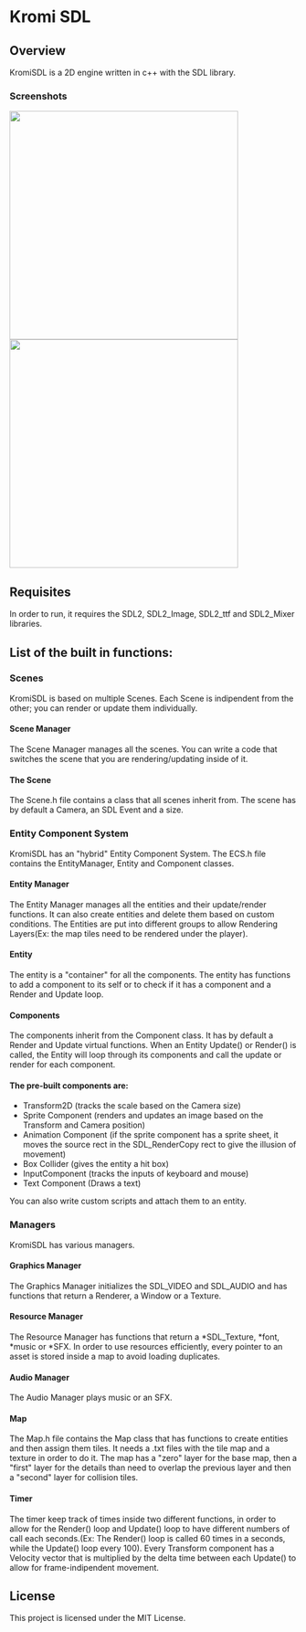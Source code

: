 # Kromi SDL 
## Overview
KromiSDL is a 2D engine written in c++ with the SDL library.
### Screenshots
<p float="left">
  <img src="https://github.com/ikiwq/KromiSDL/assets/110495658/345bca09-f317-4edb-94b1-a26f3c46abda" width="400" />
  <img src="https://github.com/ikiwq/KromiSDL/assets/110495658/76453f80-d7ff-44d6-888c-a158089acac1" width="400" /> 
</p>

## Requisites 
In order to run, it requires the SDL2, SDL2_Image, SDL2_ttf and SDL2_Mixer libraries.

## List of the built in functions:

### Scenes
KromiSDL is based on multiple Scenes. Each Scene is indipendent from the other; you can render or update them individually.

#### Scene Manager
The Scene Manager manages all the scenes. You can write a code that switches the scene that you are rendering/updating inside of it.

#### The Scene
The Scene.h file contains a class that all scenes inherit from. The scene has by default a Camera, an SDL Event and a size.

### Entity Component System
KromiSDL has an "hybrid" Entity Component System. The ECS.h file contains the EntityManager, Entity and Component classes.

#### Entity Manager
The Entity Manager manages all the entities and their update/render functions. It can also create entities and delete them based on custom conditions. The Entities are put into different groups to allow Rendering Layers(Ex: the map tiles need to be rendered under the player).

#### Entity
The entity is a "container" for all the components. The entity has functions to add a component to its self or to check if it has a component and a Render and Update loop.

#### Components
The components inherit from the Component class. It has by default a Render and Update virtual functions.
When an Entity Update() or Render() is called, the Entity will loop through its components and call the update or render for each component.
#### The pre-built components are:
<ul>
<li>Transform2D (tracks the scale based on the Camera size)</li>
<li>Sprite Component (renders and updates an image based on the Transform and Camera position)</li>
<li>Animation Component (if the sprite component has a sprite sheet, it moves the source rect in the SDL_RenderCopy rect to give the illusion of movement)</li>
<li>Box Collider (gives the entity a hit box)</li>
<li>InputComponent (tracks the inputs of keyboard and mouse) </li>
<li>Text Component (Draws a text) </li>
</ul>

You can also write custom scripts and attach them to an entity.

### Managers
KromiSDL has various managers.

#### Graphics Manager
The Graphics Manager initializes the SDL_VIDEO and SDL_AUDIO and has functions that return a Renderer, a Window or a Texture.

#### Resource Manager
The Resource Manager has functions that return a *SDL_Texture, *font, *music or *SFX. In order to use resources efficiently, every pointer to an asset is stored inside a map to avoid loading duplicates.

#### Audio Manager
The Audio Manager plays music or an SFX.

#### Map
The Map.h file contains the Map class that has functions to create entities and then assign them tiles. It needs a .txt files with the tile map and a texture in order to do it. The map has a "zero" layer for the base map, then a "first" layer for the details than need to overlap the previous layer and then a "second" layer for collision tiles.

#### Timer

The timer keep track of times inside two different functions, in order to allow for the Render() loop and Update() loop to have different numbers of call each seconds.(Ex: The Render() loop is called 60 times in a seconds, while the Update() loop every 100). Every Transform component has a Velocity vector that is multiplied by the delta time between each Update() to allow for frame-indipendent movement.

## License
This project is licensed under the MIT License.
